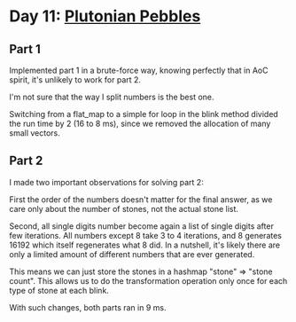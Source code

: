 # Day 11: [Plutonian Pebbles](https://adventofcode.com/2024/day/11)

## Part 1

Implemented part 1 in a brute-force way, knowing perfectly that in AoC spirit, it's unlikely to work for part 2.

I'm not sure that the way I split numbers is the best one.

Switching from a flat_map to a simple for loop in the blink method divided the run time by 2 (16 to 8 ms), since we removed the allocation of many small vectors.

## Part 2

I made two important observations for solving part 2:

First the order of the numbers doesn't matter for the final answer, as we care only about the number of stones, not the actual stone list.

Second, all single digits number become again a list of single digits after few iterations. All numbers except 8 take 3 to 4 iterations, and 8 generates 16192 which itself regenerates what 8 did. In a nutshell, it's likely there are only a limited amount of different numbers that are ever generated.

This means we can just store the stones in a hashmap "stone" => "stone count". This allows us to do the transformation operation only once for each type of stone at each blink.

With such changes, both parts ran in 9 ms.